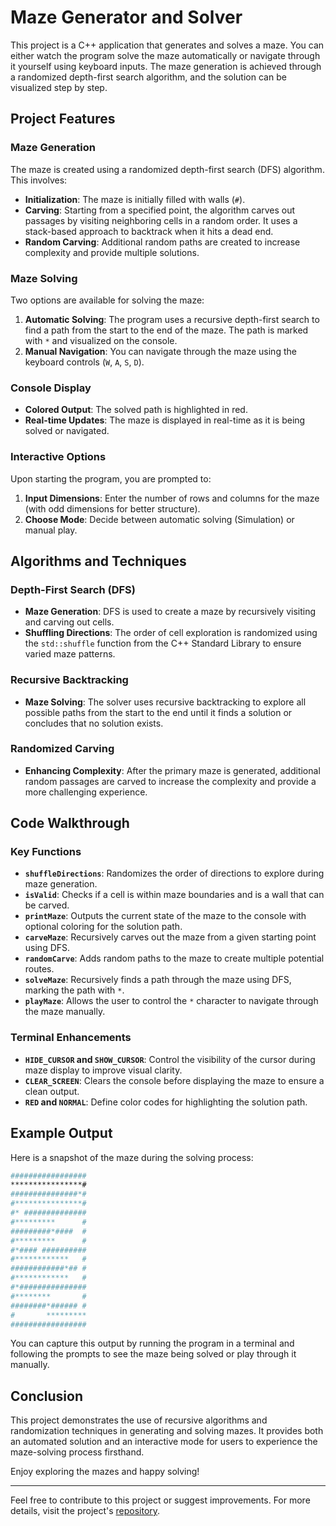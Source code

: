 
# Maze Generator and Solver

This project is a C++ application that generates and solves a maze. You can either watch the program solve the maze automatically or navigate through it yourself using keyboard inputs. The maze generation is achieved through a randomized depth-first search algorithm, and the solution can be visualized step by step.

## Project Features

### Maze Generation

The maze is created using a randomized depth-first search (DFS) algorithm. This involves:

- **Initialization**: The maze is initially filled with walls (`#`).
- **Carving**: Starting from a specified point, the algorithm carves out passages by visiting neighboring cells in a random order. It uses a stack-based approach to backtrack when it hits a dead end.
- **Random Carving**: Additional random paths are created to increase complexity and provide multiple solutions.

### Maze Solving

Two options are available for solving the maze:

1. **Automatic Solving**: The program uses a recursive depth-first search to find a path from the start to the end of the maze. The path is marked with `*` and visualized on the console.
2. **Manual Navigation**: You can navigate through the maze using the keyboard controls (`W`, `A`, `S`, `D`).

### Console Display

- **Colored Output**: The solved path is highlighted in red.
- **Real-time Updates**: The maze is displayed in real-time as it is being solved or navigated.

### Interactive Options

Upon starting the program, you are prompted to:

1. **Input Dimensions**: Enter the number of rows and columns for the maze (with odd dimensions for better structure).
2. **Choose Mode**: Decide between automatic solving (Simulation) or manual play.

## Algorithms and Techniques

### Depth-First Search (DFS)

- **Maze Generation**: DFS is used to create a maze by recursively visiting and carving out cells.
- **Shuffling Directions**: The order of cell exploration is randomized using the `std::shuffle` function from the C++ Standard Library to ensure varied maze patterns.

### Recursive Backtracking

- **Maze Solving**: The solver uses recursive backtracking to explore all possible paths from the start to the end until it finds a solution or concludes that no solution exists.

### Randomized Carving

- **Enhancing Complexity**: After the primary maze is generated, additional random passages are carved to increase the complexity and provide a more challenging experience.

## Code Walkthrough

### Key Functions

- **`shuffleDirections`**: Randomizes the order of directions to explore during maze generation.
- **`isValid`**: Checks if a cell is within maze boundaries and is a wall that can be carved.
- **`printMaze`**: Outputs the current state of the maze to the console with optional coloring for the solution path.
- **`carveMaze`**: Recursively carves out the maze from a given starting point using DFS.
- **`randomCarve`**: Adds random paths to the maze to create multiple potential routes.
- **`solveMaze`**: Recursively finds a path through the maze using DFS, marking the path with `*`.
- **`playMaze`**: Allows the user to control the `*` character to navigate through the maze manually.

### Terminal Enhancements

- **`HIDE_CURSOR` and `SHOW_CURSOR`**: Control the visibility of the cursor during maze display to improve visual clarity.
- **`CLEAR_SCREEN`**: Clears the console before displaying the maze to ensure a clean output.
- **`RED` and `NORMAL`**: Define color codes for highlighting the solution path.

## Example Output

Here is a snapshot of the maze during the solving process:

```bash
#################
****************#
###############*#
#***************#
#* ##############
#*********      #
#########*####  #
#*********      #
#*#### ##########
#************   #
############*## #
#************   #
#*###############
#********       #
########*###### #
#       *********
#################
```

You can capture this output by running the program in a terminal and following the prompts to see the maze being solved or play through it manually.

## Conclusion

This project demonstrates the use of recursive algorithms and randomization techniques in generating and solving mazes. It provides both an automated solution and an interactive mode for users to experience the maze-solving process firsthand.

Enjoy exploring the mazes and happy solving!

---

Feel free to contribute to this project or suggest improvements. For more details, visit the project's [repository](https://github.com/Nishant-8009/maze.git).
